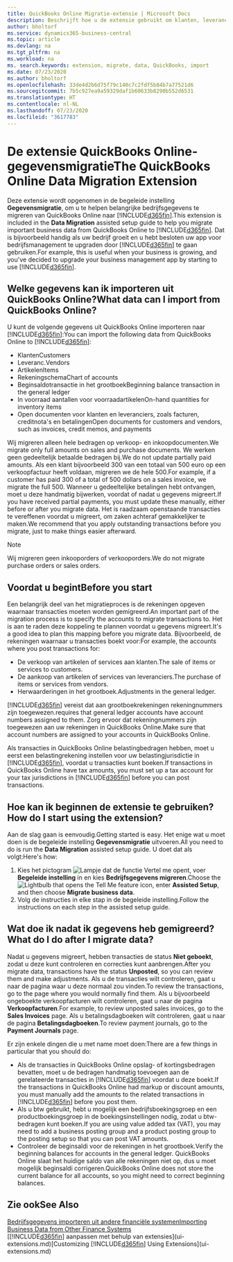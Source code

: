 ```yaml
---
title: QuickBooks Online Migratie-extensie | Microsoft Docs
description: Beschrijft hoe u de extensie gebruikt om klanten, leveranciers, artikelen en rekeningen van QuickBooks Online naar Business Central te migreren.
author: bholtorf
ms.service: dynamics365-business-central
ms.topic: article
ms.devlang: na
ms.tgt_pltfrm: na
ms.workload: na
ms. search.keywords: extension, migrate, data, QuickBooks, import
ms.date: 07/23/2020
ms.author: bholtorf
ms.openlocfilehash: 33de4d2b6d75f79c140c7c2fdf5b84b7a77521d6
ms.sourcegitcommit: 7b5c927ea9a59329daf1b60633b8290b552d6531
ms.translationtype: HT
ms.contentlocale: nl-NL
ms.lasthandoff: 07/23/2020
ms.locfileid: "3617783"
---
```

# <a name="the-quickbooks-online-data-migration-extension"></a><span data-ttu-id="bb259-103">De extensie QuickBooks Online-gegevensmigratie</span><span class="sxs-lookup"><span data-stu-id="bb259-103">The QuickBooks Online Data Migration Extension</span></span>

<span data-ttu-id="bb259-104">Deze extensie wordt opgenomen in de begeleide instelling **Gegevensmigratie**, om u te helpen belangrijke bedrijfsgegevens te migreren van QuickBooks Online naar [!INCLUDE[d365fin](includes/d365fin_md.md)].</span><span class="sxs-lookup"><span data-stu-id="bb259-104">This extension is included in the **Data Migration** assisted setup guide to help you migrate important business data from QuickBooks Online to [!INCLUDE[d365fin](includes/d365fin_md.md)].</span></span> <span data-ttu-id="bb259-105">Dat is bijvoorbeeld handig als uw bedrijf groeit en u hebt besloten uw app voor bedrijfsmanagement te upgraden door [!INCLUDE[d365fin](includes/d365fin_md.md)] te gaan gebruiken.</span><span class="sxs-lookup"><span data-stu-id="bb259-105">For example, this is useful when your business is growing, and you've decided to upgrade your business management app by starting to use [!INCLUDE[d365fin](includes/d365fin_md.md)].</span></span>

## <a name="what-data-can-i-import-from-quickbooks-online"></a><span data-ttu-id="bb259-106">Welke gegevens kan ik importeren uit QuickBooks Online?</span><span class="sxs-lookup"><span data-stu-id="bb259-106">What data can I import from QuickBooks Online?</span></span>

<span data-ttu-id="bb259-107">U kunt de volgende gegevens uit QuickBooks Online importeren naar [!INCLUDE[d365fin](includes/d365fin_md.md)]:</span><span class="sxs-lookup"><span data-stu-id="bb259-107">You can import the following data from QuickBooks Online to [!INCLUDE[d365fin](includes/d365fin_md.md)]:</span></span>  

* <span data-ttu-id="bb259-108">Klanten</span><span class="sxs-lookup"><span data-stu-id="bb259-108">Customers</span></span>
* <span data-ttu-id="bb259-109">Leveranc.</span><span class="sxs-lookup"><span data-stu-id="bb259-109">Vendors</span></span>
* <span data-ttu-id="bb259-110">Artikelen</span><span class="sxs-lookup"><span data-stu-id="bb259-110">Items</span></span>
* <span data-ttu-id="bb259-111">Rekeningschema</span><span class="sxs-lookup"><span data-stu-id="bb259-111">Chart of accounts</span></span>
* <span data-ttu-id="bb259-112">Beginsaldotransactie in het grootboek</span><span class="sxs-lookup"><span data-stu-id="bb259-112">Beginning balance transaction in the general ledger</span></span>
* <span data-ttu-id="bb259-113">In voorraad aantallen voor voorraadartikelen</span><span class="sxs-lookup"><span data-stu-id="bb259-113">On-hand quantities for inventory items</span></span>
* <span data-ttu-id="bb259-114">Open documenten voor klanten en leveranciers, zoals facturen, creditnota's en betalingen</span><span class="sxs-lookup"><span data-stu-id="bb259-114">Open documents for customers and vendors, such as invoices, credit memos, and payments</span></span>

<span data-ttu-id="bb259-115">Wij migreren alleen hele bedragen op verkoop- en inkoopdocumenten.</span><span class="sxs-lookup"><span data-stu-id="bb259-115">We migrate only full amounts on sales and purchase documents.</span></span> <span data-ttu-id="bb259-116">We werken geen gedeeltelijk betaalde bedragen bij.</span><span class="sxs-lookup"><span data-stu-id="bb259-116">We do not update partially paid amounts.</span></span> <span data-ttu-id="bb259-117">Als een klant bijvoorbeeld 300 van een totaal van 500 euro op een verkoopfactuur heeft voldaan, migreren we de hele 500.</span><span class="sxs-lookup"><span data-stu-id="bb259-117">For example, if a customer has paid 300 of a total of 500 dollars on a sales invoice, we migrate the full 500.</span></span> <span data-ttu-id="bb259-118">Wanneer u gedeeltelijke betalingen hebt ontvangen, moet u deze handmatig bijwerken, voordat of nadat u gegevens migreert.</span><span class="sxs-lookup"><span data-stu-id="bb259-118">If you have received partial payments, you must update these manually, either before or after you migrate data.</span></span> <span data-ttu-id="bb259-119">Het is raadzaam openstaande transacties te vereffenen voordat u migreert, om zaken achteraf gemakkelijker te maken.</span><span class="sxs-lookup"><span data-stu-id="bb259-119">We recommend that you apply outstanding transactions before you migrate, just to make things easier afterward.</span></span>

> [!NOTE]  
> <span data-ttu-id="bb259-120">Wij migreren geen inkooporders of verkooporders.</span><span class="sxs-lookup"><span data-stu-id="bb259-120">We do not migrate purchase orders or sales orders.</span></span>

## <a name="before-you-start"></a><span data-ttu-id="bb259-121">Voordat u begint</span><span class="sxs-lookup"><span data-stu-id="bb259-121">Before you start</span></span>

<span data-ttu-id="bb259-122">Een belangrijk deel van het migratieproces is de rekeningen opgeven waarnaar transacties moeten worden gemigreerd.</span><span class="sxs-lookup"><span data-stu-id="bb259-122">An important part of the migration process is to specify the accounts to migrate transactions to.</span></span> <span data-ttu-id="bb259-123">Het is aan te raden deze koppeling te plannen voordat u gegevens migreert.</span><span class="sxs-lookup"><span data-stu-id="bb259-123">It's a good idea to plan this mapping before you migrate data.</span></span> <span data-ttu-id="bb259-124">Bijvoorbeeld, de rekeningen waarnaar u transacties boekt voor:</span><span class="sxs-lookup"><span data-stu-id="bb259-124">For example, the accounts where you post transactions for:</span></span>  

* <span data-ttu-id="bb259-125">De verkoop van artikelen of services aan klanten.</span><span class="sxs-lookup"><span data-stu-id="bb259-125">The sale of items or services to customers.</span></span>
* <span data-ttu-id="bb259-126">De aankoop van artikelen of services van leveranciers.</span><span class="sxs-lookup"><span data-stu-id="bb259-126">The purchase of items or services from vendors.</span></span>  
* <span data-ttu-id="bb259-127">Herwaarderingen in het grootboek.</span><span class="sxs-lookup"><span data-stu-id="bb259-127">Adjustments in the general ledger.</span></span>  

[!INCLUDE[d365fin](includes/d365fin_md.md)] <span data-ttu-id="bb259-128">vereist dat aan grootboekrekeningen rekeningnummers zijn toegewezen.</span><span class="sxs-lookup"><span data-stu-id="bb259-128">requires that general ledger accounts have account numbers assigned to them.</span></span> <span data-ttu-id="bb259-129">Zorg ervoor dat rekeningnummers zijn toegewezen aan uw rekeningen in QuickBooks Online.</span><span class="sxs-lookup"><span data-stu-id="bb259-129">Make sure that account numbers are assigned to your accounts in QuickBooks Online.</span></span>

<span data-ttu-id="bb259-130">Als transacties in QuickBooks Online belastingbedragen hebben, moet u eerst een belastingrekening instellen voor uw belastingjurisdictie in [!INCLUDE[d365fin](includes/d365fin_md.md)], voordat u transacties kunt boeken.</span><span class="sxs-lookup"><span data-stu-id="bb259-130">If transactions in QuickBooks Online have tax amounts, you must set up a tax account for your tax jurisdictions in [!INCLUDE[d365fin](includes/d365fin_md.md)] before you can post transactions.</span></span>

## <a name="how-do-i-start-using-the-extension"></a><span data-ttu-id="bb259-131">Hoe kan ik beginnen de extensie te gebruiken?</span><span class="sxs-lookup"><span data-stu-id="bb259-131">How do I start using the extension?</span></span>

<span data-ttu-id="bb259-132">Aan de slag gaan is eenvoudig.</span><span class="sxs-lookup"><span data-stu-id="bb259-132">Getting started is easy.</span></span> <span data-ttu-id="bb259-133">Het enige wat u moet doen is de begeleide instelling **Gegevensmigratie** uitvoeren.</span><span class="sxs-lookup"><span data-stu-id="bb259-133">All you need to do is run the **Data Migration** assisted setup guide.</span></span> <span data-ttu-id="bb259-134">U doet dat als volgt:</span><span class="sxs-lookup"><span data-stu-id="bb259-134">Here's how:</span></span>

1. <span data-ttu-id="bb259-135">Kies het pictogram ![Lampje dat de functie Vertel me opent](media/ui-search/search_small.png "Vertel me wat u wilt doen"), voer **Begeleide instelling** in en kies **Bedrijfsgegevens migreren**.</span><span class="sxs-lookup"><span data-stu-id="bb259-135">Choose the ![Lightbulb that opens the Tell Me feature](media/ui-search/search_small.png "Tell me what you want to do") icon, enter **Assisted Setup**, and then choose **Migrate business data**.</span></span>
2. <span data-ttu-id="bb259-136">Volg de instructies in elke stap in de begeleide instelling.</span><span class="sxs-lookup"><span data-stu-id="bb259-136">Follow the instructions on each step in the assisted setup guide.</span></span>

## <a name="what-do-i-do-after-i-migrate-data"></a><span data-ttu-id="bb259-137">Wat doe ik nadat ik gegevens heb gemigreerd?</span><span class="sxs-lookup"><span data-stu-id="bb259-137">What do I do after I migrate data?</span></span>

<span data-ttu-id="bb259-138">Nadat u gegevens migreert, hebben transacties de status **Niet geboekt**, zodat u deze kunt controleren en correcties kunt aanbrengen.</span><span class="sxs-lookup"><span data-stu-id="bb259-138">After you migrate data, transactions have the status **Unposted**, so you can review them and make adjustments.</span></span> <span data-ttu-id="bb259-139">Als u de transacties wilt controleren, gaat u naar de pagina waar u deze normaal zou vinden.</span><span class="sxs-lookup"><span data-stu-id="bb259-139">To review the transactions, go to the page where you would normally find them.</span></span> <span data-ttu-id="bb259-140">Als u bijvoorbeeld ongeboekte verkoopfacturen wilt controleren, gaat u naar de pagina **Verkoopfacturen**.</span><span class="sxs-lookup"><span data-stu-id="bb259-140">For example, to review unposted sales invoices, go to the **Sales Invoices** page.</span></span> <span data-ttu-id="bb259-141">Als u betalingsdagboeken wilt controleren, gaat u naar de pagina **Betalingsdagboeken**.</span><span class="sxs-lookup"><span data-stu-id="bb259-141">To review payment journals, go to the **Payment Journals** page.</span></span>  

<span data-ttu-id="bb259-142">Er zijn enkele dingen die u met name moet doen:</span><span class="sxs-lookup"><span data-stu-id="bb259-142">There are a few things in particular that you should do:</span></span>

* <span data-ttu-id="bb259-143">Als de transacties in QuickBooks Online opslag- of kortingsbedragen bevatten, moet u de bedragen handmatig toevoegen aan de gerelateerde transacties in [!INCLUDE[d365fin](includes/d365fin_md.md)] voordat u deze boekt.</span><span class="sxs-lookup"><span data-stu-id="bb259-143">If the transactions in QuickBooks Online had markup or discount amounts, you must manually add the amounts to the related transactions in [!INCLUDE[d365fin](includes/d365fin_md.md)] before you post them.</span></span>
* <span data-ttu-id="bb259-144">Als u btw gebruikt, hebt u mogelijk een bedrijfsboekingsgroep en een productboekingsgroep in de boekingsinstellingen nodig, zodat u btw-bedragen kunt boeken.</span><span class="sxs-lookup"><span data-stu-id="bb259-144">If you are using value added tax (VAT), you may need to add a business posting group and a product posting group to the posting setup so that you can post VAT amounts.</span></span>
* <span data-ttu-id="bb259-145">Controleer de beginsaldi voor de rekeningen in het grootboek.</span><span class="sxs-lookup"><span data-stu-id="bb259-145">Verify the beginning balances for accounts in the general ledger.</span></span> <span data-ttu-id="bb259-146">QuickBooks Online slaat het huidige saldo van alle rekeningen niet op, dus u moet mogelijk beginsaldi corrigeren.</span><span class="sxs-lookup"><span data-stu-id="bb259-146">QuickBooks Online does not store the current balance for all accounts, so you might need to correct beginning balances.</span></span>

## <a name="see-also"></a><span data-ttu-id="bb259-147">Zie ook</span><span class="sxs-lookup"><span data-stu-id="bb259-147">See Also</span></span>

[<span data-ttu-id="bb259-148">Bedrijfsgegevens importeren uit andere financiële systemen</span><span class="sxs-lookup"><span data-stu-id="bb259-148">Importing Business Data from Other Finance Systems</span></span>](across-import-data-configuration-packages.md)  
<span data-ttu-id="bb259-149">[[!INCLUDE[d365fin](includes/d365fin_md.md)] aanpassen met behulp van extensies](ui-extensions.md)</span><span class="sxs-lookup"><span data-stu-id="bb259-149">[Customizing [!INCLUDE[d365fin](includes/d365fin_md.md)] Using Extensions](ui-extensions.md)</span></span>  
